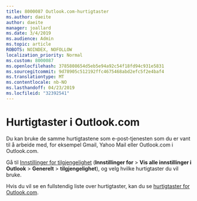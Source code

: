 ```yaml
---
title: 8000087 Outlook.com-hurtigtaster
ms.author: daeite
author: daeite
manager: joallard
ms.date: 3/4/2019
ms.audience: Admin
ms.topic: article
ROBOTS: NOINDEX, NOFOLLOW
localization_priority: Normal
ms.custom: 8000087
ms.openlocfilehash: 3785808654d5eb5e94a92c54f18fd94c931e5831
ms.sourcegitcommit: 9d78905c512192ffc4675468abd2efc5f2e4baf4
ms.translationtype: MT
ms.contentlocale: nb-NO
ms.lasthandoff: 04/23/2019
ms.locfileid: "32392541"
---
```

# <a name="keyboard-shortcuts-in-outlookcom"></a>Hurtigtaster i Outlook.com

Du kan bruke de samme hurtigtastene som e-post-tjenesten som du er vant til å arbeide med, for eksempel Gmail, Yahoo Mail eller Outlook.com i Outlook.com.

Gå til [Innstillinger for tilgjengelighet](https://go.microsoft.com/fwlink/?linkid=2080840) (**Innstillinger for** > **Vis alle innstillinger i Outlook** > **Generelt** > **tilgjengelighet**), og velg hvilke hurtigtaster du vil bruke.

Hvis du vil se en fullstendig liste over hurtigtaster, kan du se [hurtigtaster for Outlook.com](https://support.office.com/article/708d907e-4398-4fc6-9a9a-4fc72bccec16).